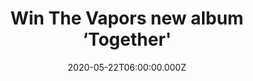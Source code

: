 ---
campaign-uuid: "c-aefbc982-c5fe-4a83-b967-1593434ab60d"
type: "Competition"
category: "Music"
date: "2020-05-22T06:00:00.000Z"
end-date: "2020-06-22T23:59:00.000Z"
disable-form: false
is_promoted: false
has_entry_page: true
title: "Win The Vapors new album ‘Together'"
competition-description: "<p>The Vapor' debut album was released in 1980 and featured\
  \ the massive hit, 'Turning Japanese', which reached number 3 in the UK singles\
  \ chart. Now, they are back with a brand new album called ‘Together’, the band's\
  \ first studio work since 'Magnets' back in 1981.</p>\n<p>Click below and it could\
  \ be yours.</p>\n"
hero-header: "Win The Vapors new album ‘Together'"
terms-confirmation: "N/A"
banner-img: "https://assets.expresslyapp.com/asset-50730893-075b-4a95-893e-2f5f93c1e139.jpg"
logo-left-href: "http://club.expressly.io"
logo-left-image: "https://assets.expresslyapp.com/asset-d3b2c3cd-78ba-4803-8634-bee0b2cf6f1f.jpg"
logo-left-title: "Expressly club"
bg-image-hero: "https://assets.expresslyapp.com/asset-266b1458-73a0-4858-b1ac-2236bce50bd2.jpg"
bg-image-first: "https://assets.expresslyapp.com/asset-a571bc39-454a-49dd-939c-c5351676203c.jpg"
section1-content: "<p>The Vapors' debut album was released in 1980 and featured the\
  \ massive hit, 'Turning Japanese', which reached number 3 in the UK singles chart,\
  \ number 36 in the US Billboard Hot 100 and number 1 in Australia.</p>\n<p>'Together',\
  \ produced by Grammy and BRIT Award winner Steve Levine (Culture Club/The Clash),\
  \ is the band's first studio work since 'Magnets' back in 1981.We are giving away\
  \ a copy of their album to you.</p>\n<p>Click below and it could be yours.</p>\n"
entry-title: "Win The Vapors new album ‘Together'"
entry-content: "<p>Enter the draw to win The Vapors new album ‘Together’ by completing\
  \ the form below before 23:59 on the 22nd of June 2020.</p>\n"
has-winner: false
prize-description: "The Vapors new album ‘Together'"
special-conditions: "Multiple entries are allowed up to one every day.\r\n\r\nThis\
  \ competition is also available on: https://aaa.nme.com/competitions/the-vapors-together"
country-restrictions:
- "GB"
---
